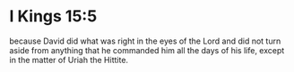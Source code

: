 # I Kings 15:5

because David did what was right in the eyes of the Lord and did not turn aside from anything that he commanded him all the days of his life, except in the matter of Uriah the Hittite.
